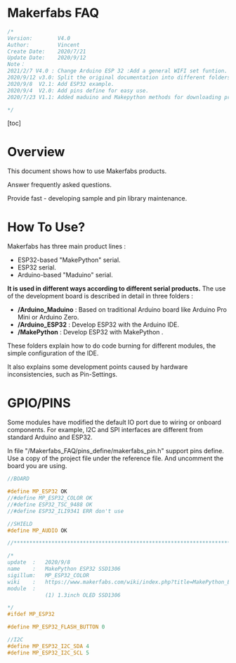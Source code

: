 # Makerfabs FAQ

```c++
/*
Version:		V4.0
Author:			Vincent
Create Date:	2020/7/21
Update Date:	2020/9/12
Note：
2021/2/7 V4.0 : Change Arduino ESP 32 :Add a general WIFI set funtion.
2020/9/12 v3.0: Split the original documentation into different folders.
2020/9/8  V2.1: Add ESP32 example.
2020/9/4  V2.0: Add pins define for easy use.
2020/7/23 V1.1: Added maduino and Makepython methods for downloading programs.

*/
```

[toc]

# Overview

This document shows how to use Makerfabs products.

Answer frequently asked questions.

Provide fast - developing sample and pin library maintenance.

# How To Use?

Makerfabs has three  main product lines :
- ESP32-based "MakePython" serial.
- ESP32 serial.
- Arduino-based "Maduino" serial.

**It is used in different ways according to different serial products.** The use of the development board is described in detail in three folders :

- **/Arduino_Maduino** : Based on traditional Arduino board like Arduino Pro Mini or Arduino Zero.
- **/Arduino_ESP32** : Develop ESP32 with the Arduino IDE.
- **/MakePython** : Develop ESP32 with MakePython .

These folders explain how to do code burning for different modules, the simple configuration of the IDE. 

It also explains some development points caused by hardware inconsistencies, such as Pin-Settings.



# GPIO/PINS

Some modules have modified the default IO port due to wiring or onboard components. For example, I2C and SPI interfaces are different from standard Arduino and ESP32.

In file "/Makerfabs_FAQ/pins_define/makerfabs_pin.h" support pins define. Use a copy of the project file under the reference file. And uncomment the board you are using.

```c++
//BOARD

#define MP_ESP32 OK
//#define MP_ESP32_COLOR OK
//#define ESP32_TSC_9488 OK
//#define ESP32_ILI9341 ERR don't use

//SHIELD
#define MP_AUDIO OK

//******************************************************************************

/*
update  :   2020/9/8
name    :   MakePython ESP32 SSD1306
sigillum:   MP_ESP32_COLOR
wiki    :   https://www.makerfabs.com/wiki/index.php?title=MakePython_ESP32
module  :   
            (1) 1.3inch OLED SSD1306

*/
#ifdef MP_ESP32

#define MP_ESP32_FLASH_BUTTON 0

//I2C
#define MP_ESP32_I2C_SDA 4
#define MP_ESP32_I2C_SCL 5
```
